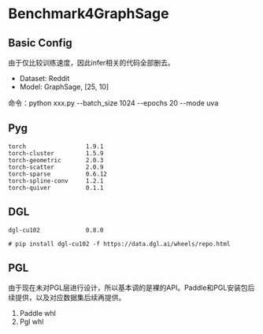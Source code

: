 # Benchmark4GraphSage

## Basic Config

由于仅比较训练速度，因此infer相关的代码全部删去。

- Dataset: Reddit
- Model: GraphSage, [25, 10]

命令：python xxx.py --batch_size 1024 --epochs 20 --mode uva

## Pyg

```
torch                 1.9.1
torch-cluster         1.5.9
torch-geometric       2.0.3
torch-scatter         2.0.9
torch-sparse          0.6.12
torch-spline-conv     1.2.1
torch-quiver          0.1.1
```

## DGL

```
dgl-cu102             0.8.0

# pip install dgl-cu102 -f https://data.dgl.ai/wheels/repo.html
```

## PGL

由于现在未对PGL层进行设计，所以基本调的是裸的API。Paddle和PGL安装包后续提供，以及对应数据集后续再提供。
1. Paddle whl
2. Pgl whl
